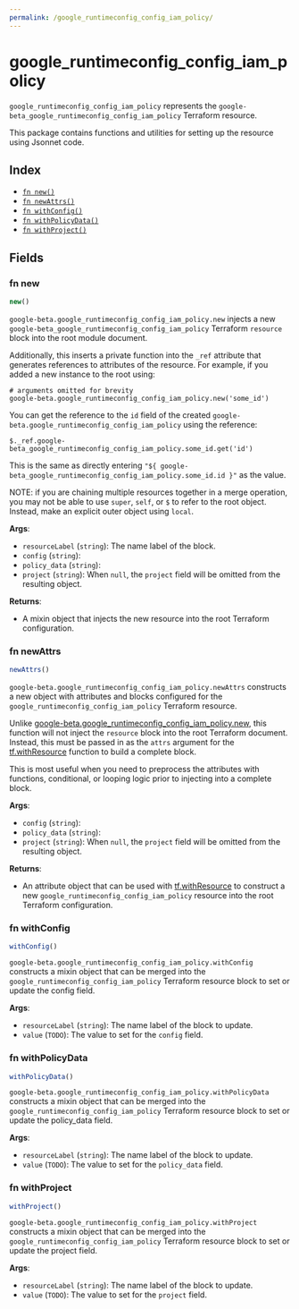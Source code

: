 ```yaml
---
permalink: /google_runtimeconfig_config_iam_policy/
---
```


# google_runtimeconfig_config_iam_policy

`google_runtimeconfig_config_iam_policy` represents the `google-beta_google_runtimeconfig_config_iam_policy` Terraform resource.



This package contains functions and utilities for setting up the resource using Jsonnet code.


## Index

* [`fn new()`](#fn-new)
* [`fn newAttrs()`](#fn-newattrs)
* [`fn withConfig()`](#fn-withconfig)
* [`fn withPolicyData()`](#fn-withpolicydata)
* [`fn withProject()`](#fn-withproject)

## Fields

### fn new

```ts
new()
```


`google-beta.google_runtimeconfig_config_iam_policy.new` injects a new `google-beta_google_runtimeconfig_config_iam_policy` Terraform `resource`
block into the root module document.

Additionally, this inserts a private function into the `_ref` attribute that generates references to attributes of the
resource. For example, if you added a new instance to the root using:

    # arguments omitted for brevity
    google-beta.google_runtimeconfig_config_iam_policy.new('some_id')

You can get the reference to the `id` field of the created `google-beta.google_runtimeconfig_config_iam_policy` using the reference:

    $._ref.google-beta_google_runtimeconfig_config_iam_policy.some_id.get('id')

This is the same as directly entering `"${ google-beta_google_runtimeconfig_config_iam_policy.some_id.id }"` as the value.

NOTE: if you are chaining multiple resources together in a merge operation, you may not be able to use `super`, `self`,
or `$` to refer to the root object. Instead, make an explicit outer object using `local`.

**Args**:
  - `resourceLabel` (`string`): The name label of the block.
  - `config` (`string`): 
  - `policy_data` (`string`): 
  - `project` (`string`):  When `null`, the `project` field will be omitted from the resulting object.

**Returns**:
- A mixin object that injects the new resource into the root Terraform configuration.


### fn newAttrs

```ts
newAttrs()
```


`google-beta.google_runtimeconfig_config_iam_policy.newAttrs` constructs a new object with attributes and blocks configured for the `google_runtimeconfig_config_iam_policy`
Terraform resource.

Unlike [google-beta.google_runtimeconfig_config_iam_policy.new](#fn-googleruntimeconfigconfigiampolicynew), this function will not inject the `resource`
block into the root Terraform document. Instead, this must be passed in as the `attrs` argument for the
[tf.withResource](https://github.com/tf-libsonnet/core/tree/main/docs#fn-withresource) function to build a complete block.

This is most useful when you need to preprocess the attributes with functions, conditional, or looping logic prior to
injecting into a complete block.

**Args**:
  - `config` (`string`): 
  - `policy_data` (`string`): 
  - `project` (`string`):  When `null`, the `project` field will be omitted from the resulting object.

**Returns**:
  - An attribute object that can be used with [tf.withResource](https://github.com/tf-libsonnet/core/tree/main/docs#fn-withresource) to construct a new `google_runtimeconfig_config_iam_policy` resource into the root Terraform configuration.


### fn withConfig

```ts
withConfig()
```

`google-beta.google_runtimeconfig_config_iam_policy.withConfig` constructs a mixin object that can be merged into the `google_runtimeconfig_config_iam_policy`
Terraform resource block to set or update the config field.



**Args**:
  - `resourceLabel` (`string`): The name label of the block to update.
  - `value` (`TODO`): The value to set for the `config` field.


### fn withPolicyData

```ts
withPolicyData()
```

`google-beta.google_runtimeconfig_config_iam_policy.withPolicyData` constructs a mixin object that can be merged into the `google_runtimeconfig_config_iam_policy`
Terraform resource block to set or update the policy_data field.



**Args**:
  - `resourceLabel` (`string`): The name label of the block to update.
  - `value` (`TODO`): The value to set for the `policy_data` field.


### fn withProject

```ts
withProject()
```

`google-beta.google_runtimeconfig_config_iam_policy.withProject` constructs a mixin object that can be merged into the `google_runtimeconfig_config_iam_policy`
Terraform resource block to set or update the project field.



**Args**:
  - `resourceLabel` (`string`): The name label of the block to update.
  - `value` (`TODO`): The value to set for the `project` field.
